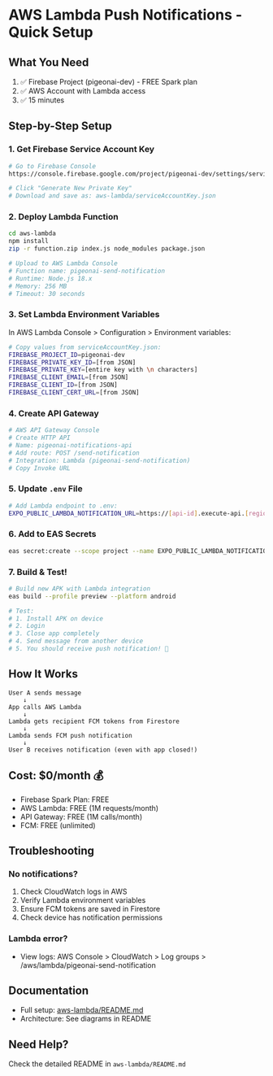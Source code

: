 # AWS Lambda Push Notifications - Quick Setup

## What You Need

1. ✅ Firebase Project (pigeonai-dev) - FREE Spark plan
2. ✅ AWS Account with Lambda access
3. ✅ 15 minutes

## Step-by-Step Setup

### 1. Get Firebase Service Account Key

```bash
# Go to Firebase Console
https://console.firebase.google.com/project/pigeonai-dev/settings/serviceaccounts/adminsdk

# Click "Generate New Private Key"
# Download and save as: aws-lambda/serviceAccountKey.json
```

### 2. Deploy Lambda Function

```bash
cd aws-lambda
npm install
zip -r function.zip index.js node_modules package.json

# Upload to AWS Lambda Console
# Function name: pigeonai-send-notification
# Runtime: Node.js 18.x
# Memory: 256 MB
# Timeout: 30 seconds
```

### 3. Set Lambda Environment Variables

In AWS Lambda Console > Configuration > Environment variables:

```bash
# Copy values from serviceAccountKey.json:
FIREBASE_PROJECT_ID=pigeonai-dev
FIREBASE_PRIVATE_KEY_ID=[from JSON]
FIREBASE_PRIVATE_KEY=[entire key with \n characters]
FIREBASE_CLIENT_EMAIL=[from JSON]
FIREBASE_CLIENT_ID=[from JSON]
FIREBASE_CLIENT_CERT_URL=[from JSON]
```

### 4. Create API Gateway

```bash
# AWS API Gateway Console
# Create HTTP API
# Name: pigeonai-notifications-api
# Add route: POST /send-notification
# Integration: Lambda (pigeonai-send-notification)
# Copy Invoke URL
```

### 5. Update `.env` File

```bash
# Add Lambda endpoint to .env:
EXPO_PUBLIC_LAMBDA_NOTIFICATION_URL=https://[api-id].execute-api.[region].amazonaws.com/send-notification
```

### 6. Add to EAS Secrets

```bash
eas secret:create --scope project --name EXPO_PUBLIC_LAMBDA_NOTIFICATION_URL --value https://[your-api-gateway-url]/send-notification
```

### 7. Build & Test!

```bash
# Build new APK with Lambda integration
eas build --profile preview --platform android

# Test:
# 1. Install APK on device
# 2. Login
# 3. Close app completely
# 4. Send message from another device
# 5. You should receive push notification! 🎉
```

## How It Works

```
User A sends message
    ↓
App calls AWS Lambda
    ↓
Lambda gets recipient FCM tokens from Firestore
    ↓
Lambda sends FCM push notification
    ↓
User B receives notification (even with app closed!)
```

## Cost: $0/month 💰

- Firebase Spark Plan: FREE
- AWS Lambda: FREE (1M requests/month)
- API Gateway: FREE (1M calls/month)
- FCM: FREE (unlimited)

## Troubleshooting

### No notifications?
1. Check CloudWatch logs in AWS
2. Verify Lambda environment variables
3. Ensure FCM tokens are saved in Firestore
4. Check device has notification permissions

### Lambda error?
- View logs: AWS Console > CloudWatch > Log groups > /aws/lambda/pigeonai-send-notification

## Documentation

- Full setup: [aws-lambda/README.md](./aws-lambda/README.md)
- Architecture: See diagrams in README

## Need Help?

Check the detailed README in `aws-lambda/README.md`

